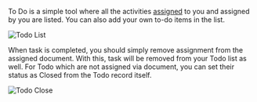 To Do is a simple tool where all the activities [assigned](https://erpnext.com/user-guide/collaboration-tools/assignment) to you and assigned
by you are listed. You can also add your own to-do items in the list.

![Todo List](assets/erpnext_org/images/erpnext/todo-list.png)

When task is completed, you should simply remove assignment from the assigned document. With this, task will be removed from your Todo list as well. For Todo which are not assigned via document, you can set their status as Closed from the Todo record itself.

![Todo Close](assets/erpnext_org/images/erpnext/todo-close.png)